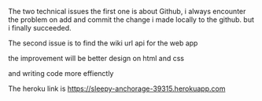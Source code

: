 The two technical issues
the first one is about Github, i always encounter the problem on add and commit the change i made locally to the github. but i finally succeeded.

The second issue is to find the wiki url api for the web app

the improvement will be better design on html and css

and writing code more effienctly


The heroku link is https://sleepy-anchorage-39315.herokuapp.com
